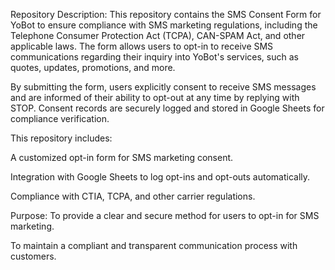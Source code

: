Repository Description:
This repository contains the SMS Consent Form for YoBot to ensure compliance with SMS marketing regulations, including the Telephone Consumer Protection Act (TCPA), CAN-SPAM Act, and other applicable laws. The form allows users to opt-in to receive SMS communications regarding their inquiry into YoBot's services, such as quotes, updates, promotions, and more.

By submitting the form, users explicitly consent to receive SMS messages and are informed of their ability to opt-out at any time by replying with STOP. Consent records are securely logged and stored in Google Sheets for compliance verification.

This repository includes:

A customized opt-in form for SMS marketing consent.

Integration with Google Sheets to log opt-ins and opt-outs automatically.

Compliance with CTIA, TCPA, and other carrier regulations.

Purpose:
To provide a clear and secure method for users to opt-in for SMS marketing.

To maintain a compliant and transparent communication process with customers.
